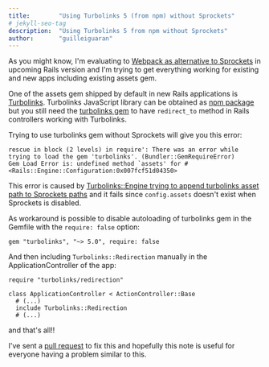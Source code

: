 ```yaml
---
title:        "Using Turbolinks 5 (from npm) without Sprockets"
# jekyll-seo-tag
description:  "Using Turbolinks 5 from npm without Sprockets"
author:       "guilleiguaran"
---
```


As you might know, I'm evaluating to [Webpack as alternative to
Sprockets](http://giguaran.co/2016/11/19/adventures-with-webpack/)
in upcoming Rails version and I'm trying to get everything
working for existing and new apps including existing assets gem.

One of the assets gem shipped by default in new Rails applications is
[Turbolinks](https://github.com/turbolinks/turbolinks). Turbolinks
JavaScript library can be obtained as [npm package](https://www.npmjs.com/package/turbolinks)
but you still need the [turbolinks gem](https://github.com/turbolinks/turbolinks-rails)
to have `redirect_to` method in Rails controllers working with Turbolinks.

Trying to use turbolinks gem without Sprockets will give you this error:

```
rescue in block (2 levels) in require': There was an error while trying to load the gem 'turbolinks'. (Bundler::GemRequireError)
Gem Load Error is: undefined method `assets' for #<Rails::Engine::Configuration:0x007fcf51d04350>
```

This error is caused by [Turbolinks::Engine trying to append turbolinks
asset path to Sprockets paths](https://github.com/turbolinks/turbolinks-rails/blob/master/lib/turbolinks.rb#L17)
and it fails since `config.assets` doesn't exist when Sprockets is
disabled.

As workaround is possible to disable autoloading of turbolinks gem in
the Gemfile with the `require: false` option:

```
gem "turbolinks", "~> 5.0", require: false
```

And then including `Turbolinks::Redirection` manually in the
ApplicationController of the app:

```
require "turbolinks/redirection"

class ApplicationController < ActionController::Base
  # (...)
  include Turbolinks::Redirection
  # (...)
```

and that's all!!

I've sent a [pull request](https://github.com/turbolinks/turbolinks-rails/pull/18)
to fix this and hopefully this note is useful for everyone having a problem similar to this.
